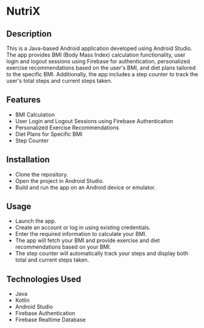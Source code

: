 # NutriX

## Description
This is a Java-based Android application developed using Android Studio. The app provides BMI (Body Mass Index) calculation functionality, user login and logout sessions using Firebase for authentication, personalized exercise recommendations based on the user's BMI, and diet plans tailored to the specific BMI. Additionally, the app includes a step counter to track the user's total steps and current steps taken.

## Features
* BMI Calculation
* User Login and Logout Sessions using Firebase Authentication
* Personalized Exercise Recommendations
* Diet Plans for Specific BMI
* Step Counter


## Installation
* Clone the repository.
* Open the project in Android Studio.
* Build and run the app on an Android device or emulator.

## Usage
* Launch the app.
* Create an account or log in using existing credentials.
* Enter the required information to calculate your BMI.
* The app will fetch your BMI and provide exercise and diet recommendations based on your BMI.
* The step counter will automatically track your steps and display both total and current steps taken.

## Technologies Used
* Java
* Kotlin
* Android Studio
* Firebase Authentication
* Firebase Realtime Database


